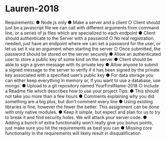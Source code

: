 # Lauren-2018


Requirements:
● Node.js only
● Make a server and a client
○ Client should just be a javascript file we can call with different arguments from command line, or a series of js files which are specialized to each endpoint
● Client should authenticate to the Server with a password
○ No real registration needed, just have an endpoint where we can set a password for the user, or let us set it via an argument when starting the server
○ Once submitted, the password should be stored on the server securely
● Allow an authenticated user to store a public key of some kind on the server
● Client should be able to sign a given message with its private key
● Allow anyone to submit a signed message to the server to verify if it has been signed by the private key associated with a specified user’s public key
● For data storage you can either keep everything in memory or, if you want to use a database, use mongo.
● Upload to a git repository named YourFirstName-2018
○ Include a Readme file which describes how to use your project
Tips:
● This should not take you more than a few hours
● Comments explaining why you did something are a big plus, but don’t comment every line
● Using existing libraries is fine, however the fewer the better. This assignment can be done with only native modules.
● Keep it simple, but expect and plan for us to try to break it and find security holes. We will attack your server code.
● Adding a bunch of extra functionality won’t really give you bonus points, just make sure you hit the requirements as best you can
● Missing core functionality in the requirements will likely result in disqualification
